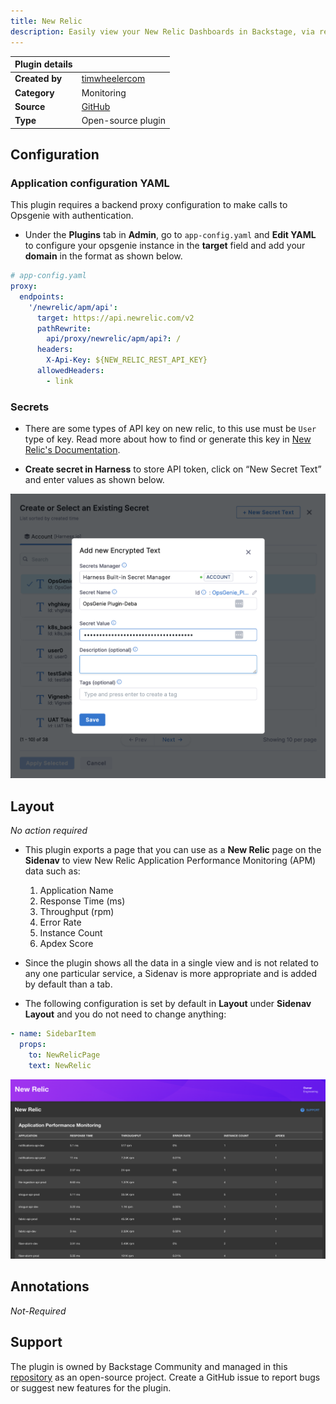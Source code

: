 ```yaml
---
title: New Relic
description: Easily view your New Relic Dashboards in Backstage, via real-time snapshots of your dashboards
---
```


| Plugin details |                                                                                |
| -------------- | ------------------------------------------------------------------------------ |
| **Created by** | [timwheelercom](https://github.com/timwheelercom)                                                      |
| **Category**   | Monitoring                                                                        |
| **Source**     | [GitHub](https://github.com/backstage/community-plugins/tree/main/workspaces/newrelic/plugins/newrelic) |
| **Type**       | Open-source plugin                                                             |


## Configuration

### Application configuration YAML

This plugin requires a backend proxy configuration to make calls to Opsgenie with authentication.

- Under the **Plugins** tab in **Admin**, go to `app-config.yaml` and **Edit YAML** to configure your opsgenie instance in the **target** field and add your **domain** in the format as shown below.

```yaml
# app-config.yaml
proxy:
  endpoints:
    '/newrelic/apm/api':
      target: https://api.newrelic.com/v2
      pathRewrite:
        api/proxy/newrelic/apm/api?: /
      headers:
        X-Api-Key: ${NEW_RELIC_REST_API_KEY}
      allowedHeaders:
        - link
```

### Secrets

- There are some types of API key on new relic, to this use must be `User` type of key. Read more about how to find or generate this key in [New Relic's Documentation](https://docs.newrelic.com/docs/apis/get-started/intro-apis/types-new-relic-api-keys#rest-api-key).

- **Create secret in Harness** to store API token, click on “New Secret Text” and enter values as shown below.

![](./static/hs-og.png)

## Layout

_No action required_

- This plugin exports a page that you can use as a **New Relic** page on the **Sidenav** to view New Relic Application Performance Monitoring (APM) data such as:
    1. Application Name
    2. Response Time (ms)
    3. Throughput (rpm)
    4. Error Rate
    5. Instance Count
    6. Apdex Score
  
- Since the plugin shows all the data in a single view and is not related to any one particular service, a Sidenav is more appropriate and is added by default than a tab.
 
- The following configuration is set by default in **Layout** under **Sidenav Layout** and you do not need to change anything:

```yaml
- name: SidebarItem
  props:
    to: NewRelicPage
    text: NewRelic
```

![](./static/new-relic-page.png)

## Annotations

_Not-Required_

## Support

The plugin is owned by Backstage Community and managed in this [repository](https://github.com/backstage/community-plugins/tree/main/workspaces/newrelic/plugins/newrelic) as an open-source project. Create a GitHub issue to report bugs or suggest new features for the plugin.

